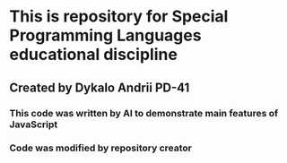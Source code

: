 # This is repository for Special Programming Languages educational discipline

## Created by Dykalo Andrii PD-41


### This code was written by AI to demonstrate main features of JavaScript
### Code was modified by repository creator